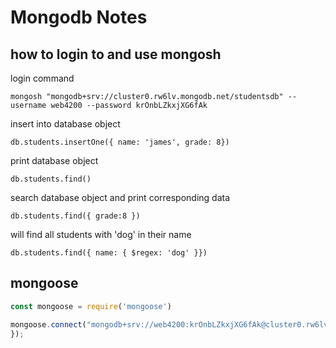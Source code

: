 # Mongodb Notes

## how to login to and use mongosh

login command

    mongosh "mongodb+srv://cluster0.rw6lv.mongodb.net/studentsdb" --username web4200 --password krOnbLZkxjXG6fAk

insert into database object

    db.students.insertOne({ name: 'james', grade: 8})

print database object

    db.students.find()

search database object and print corresponding data

    db.students.find({ grade:8 })

will find all students with 'dog' in their name

    db.students.find({ name: { $regex: 'dog' }})

## mongoose

```js
const mongoose = require('mongoose')

mongoose.connect("mongodb+srv://web4200:krOnbLZkxjXG6fAk@cluster0.rw6lv.mongodb.net/studentsdb?retryWrites=true&w=majority");
});
```
